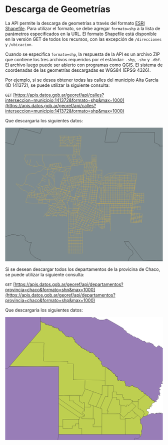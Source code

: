 # Descarga de Geometrías


La API permite la descarga de geometrías a través del formato [ESRI Shapefile](https://es.wikipedia.org/wiki/Shapefile). Para utilizar el formato, se debe agregar `formato=shp` a la lista de parámetros especificados en la URL. El formato Shapefile está disponible en la versión GET de todos los recursos, con las excepción de `/direcciones` y `/ubicacion`.

Cuando se especifica `formato=shp`, la respuesta de la API es un archivo ZIP que contiene los tres archivos requeridos por el estándar: `.shp`, `.shx` y `.dbf`. El archivo luego puede ser abierto con programas como [QGIS](https://www.qgis.org/en/site/). El sistema de coordenadas de las geometrías descargadas es WGS84 (EPSG 4326).

Por ejemplo, si se desea obtener todas las calles del municipio Alta García (ID 141372), se puede utilizar la siguiente consulta:

`GET` [https://apis.datos.gob.ar/georef/api/calles?interseccion=municipio:141372&formato=shp&max=1000](https://apis.datos.gob.ar/georef/api/calles?interseccion=municipio:141372&formato=shp&max=1000)

Que descargaría los siguientes datos:

![](assets/calles1.png)
<br>

Si se desean descargar todos los departamentos de la provicina de Chaco, se puede utilizar la siguiente consulta:

`GET` [https://apis.datos.gob.ar/georef/api/departamentos?provincia=chaco&formato=shp&max=1000](https://apis.datos.gob.ar/georef/api/departamentos?provincia=chaco&formato=shp&max=1000)

Que descargaría los siguientes datos:

![](assets/departamentos1.png)
